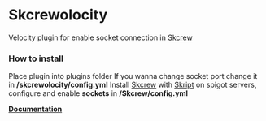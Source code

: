 # Skcrewolocity
Velocity plugin for enable socket connection in [Skcrew](https://github.com/crewpvp/skcrew)

### How to install
Place plugin into plugins folder
If you wanna change socket port change it in **/skcrewolocity/config.yml**
Install [Skcrew](https://github.com/crewpvp/skcrew) with [Skript](https://github.com/SkriptLang/Skript) on spigot servers, configure and enable **sockets** in **/Skcrew/config.yml**

**[Documentation](https://skcrew.crewpvp.xyz)**